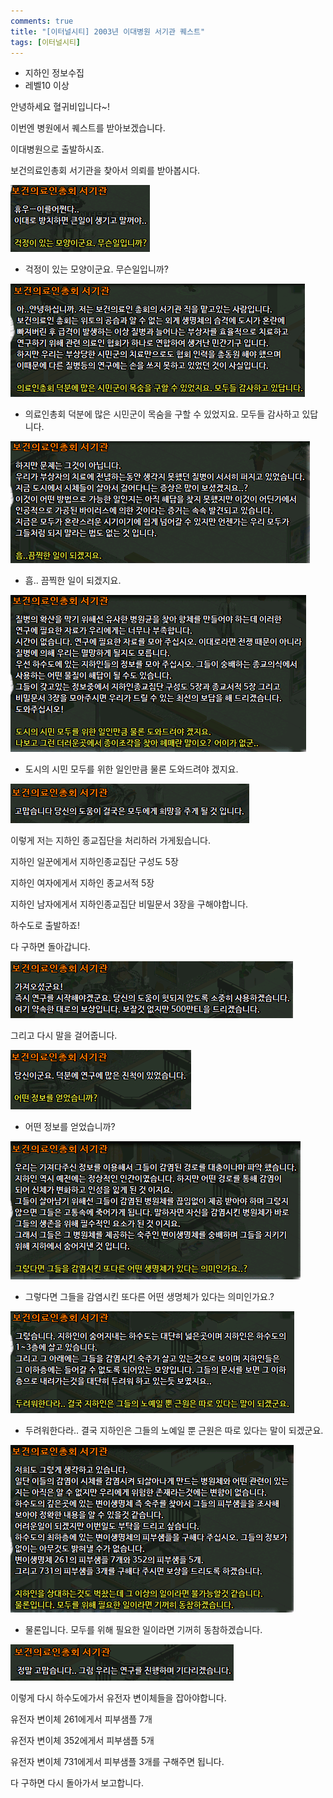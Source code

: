 ```yaml
---
comments: true
title: "[이터널시티] 2003년 이대병원 서기관 퀘스트"
tags: [이터널시티]
---
```


- 지하인 정보수집
 - 레벨10 이상

안녕하세요 혈귀비입니다~!

이번엔 병원에서 퀘스트를 받아보겠습니다.

이대병원으로 출발하시죠.

보건의료인총회 서기관을 찾아서 의뢰를 받아봅시다.

![eternalcity](/assets/image/eternalcity/2003/050.PNG)

- 걱정이 있는 모양이군요. 무슨일입니까?

![eternalcity](/assets/image/eternalcity/2003/051.PNG)

- 의료인총회 덕분에 많은 시민군이 목숨을 구할 수 있었지요. 모두들 감사하고 있답니다.

![eternalcity](/assets/image/eternalcity/2003/052.PNG)

- 흠.. 끔찍한 일이 되겠지요.

![eternalcity](/assets/image/eternalcity/2003/053.PNG)

- 도시의 시민 모두를 위한 일인만큼 물론 도와드려야 겠지요.

![eternalcity](/assets/image/eternalcity/2003/054.PNG)

이렇게 저는 지하인 종교집단을 처리하러 가게됬습니다.

지하인 일꾼에게서 지하인종교집단 구성도 5장

지하인 여자에게서 지하인 종교서적 5장

지하인 남자에게서 지하인종교집단 비밀문서 3장을 구해야합니다.

하수도로 출발하죠!

다 구하면 돌아갑니다.

![eternalcity](/assets/image/eternalcity/2003/055.PNG)

그리고 다시 말을 걸어줍니다.

![eternalcity](/assets/image/eternalcity/2003/056.PNG)

- 어떤 정보를 얻었습니까?

![eternalcity](/assets/image/eternalcity/2003/057.PNG)

- 그렇다면 그들을 감염시킨 또다른 어떤 생명체가 있다는 의미인가요.?

![eternalcity](/assets/image/eternalcity/2003/058.PNG)

- 두려워한다라.. 결국 지하인은 그들의 노예일 뿐 근원은 따로 있다는 말이 되겠군요.

![eternalcity](/assets/image/eternalcity/2003/059.PNG)

- 물론입니다. 모두를 위해 필요한 일이라면 기꺼히 동참하겠습니다.

![eternalcity](/assets/image/eternalcity/2003/060.PNG)

이렇게 다시 하수도에가서 유전자 변이체들을 잡아야합니다.

유전자 변이체 261에게서 피부샘플 7개

유전자 변이체 352에게서 피부샘플 5개

유전자 변이체 731에게서 피부샘플 3개를 구해주면 됩니다.

다 구하면 다시 돌아가서 보고합니다.

